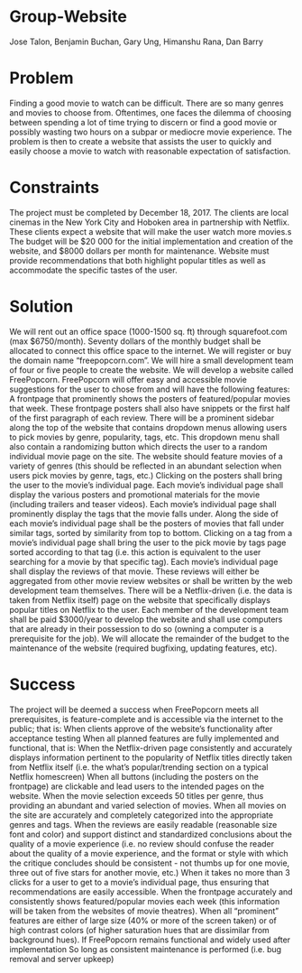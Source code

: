# Group-Website
Jose Talon, Benjamin Buchan, Gary Ung, Himanshu Rana, Dan Barry

# Problem
Finding a good movie to watch can be difficult. There are so many genres and movies
to choose from. Oftentimes, one faces the dilemma of choosing between spending a
lot of time trying to discern or find a good movie or possibly wasting two hours on a
subpar or mediocre movie experience. The problem is then to create a website that
assists the user to quickly and easily choose a movie to watch with reasonable
expectation of satisfaction.

# Constraints
The project must be completed by December 18, 2017.
The clients are local cinemas in the New York City and Hoboken area in partnership
with Netflix.
These clients expect a website that will make the user watch more movies.s
The budget will be $20 000 for the initial implementation and creation of the website,
and $8000 dollars per month for maintenance.
Website must provide recommendations that both highlight popular titles as well as
accommodate the specific tastes of the user.

# Solution
We will rent out an office space (1000-1500 sq. ft) through squarefoot.com (max
$6750/month).
Seventy dollars of the monthly budget shall be allocated to connect this office space
to the internet.
We will register or buy the domain name “freepopcorn.com”.
We will hire a small development team of four or five people to create the website.
We will develop a website called FreePopcorn. FreePopcorn will offer easy and
accessible movie suggestions for the user to chose from and will have the following
features:
A frontpage that prominently shows the posters of featured/popular movies
that week.
These frontpage posters shall also have snippets or the first half of the first
paragraph of each review.
There will be a prominent sidebar along the top of the website that contains
dropdown menus allowing users to pick movies by genre, popularity, tags, etc.
This dropdown menu shall also contain a randomizing button which directs the
user to a random individual movie page on the site.
The website should feature movies of a variety of genres (this should be
reflected in an abundant selection when users pick movies by genre, tags, etc.)
Clicking on the posters shall bring the user to the movie’s individual page.
Each movie’s individual page shall display the various posters and promotional
materials for the movie (including trailers and teaser videos).
Each movie’s individual page shall prominently display the tags that the movie
falls under.
Along the side of each movie’s individual page shall be the posters of movies
that fall under similar tags, sorted by similarity from top to bottom.
Clicking on a tag from a movie’s individual page shall bring the user to the pick
movie by tags page sorted according to that tag (i.e. this action is equivalent
to the user searching for a movie by that specific tag).
Each movie’s individual page shall display the reviews of that movie.
These reviews will either be aggregated from other movie review websites or
shall be written by the web development team themselves.
There will be a Netflix-driven (i.e. the data is taken from Netflix itself) page on
the website that specifically displays popular titles on Netflix to the user.
Each member of the development team shall be paid $3000/year to develop the
website and shall use computers that are already in their possession to do so (owning
a computer is a prerequisite for the job).
We will allocate the remainder of the budget to the maintenance of the website
(required bugfixing, updating features, etc).

# Success
The project will be deemed a success when FreePopcorn meets all prerequisites, is
feature-complete and is accessible via the internet to the public; that is:
When clients approve of the website’s functionality after acceptance testing
When all planned features are fully implemented and functional, that is:
When the Netflix-driven page consistently and accurately displays
information pertinent to the popularity of Netflix titles directly taken
from Netflix itself (i.e. the what’s popular/trending section on a typical
Netflix homescreen)
When all buttons (including the posters on the frontpage) are clickable
and lead users to the intended pages on the website.
When the movie selection exceeds 50 titles per genre, thus providing an
abundant and varied selection of movies.
When all movies on the site are accurately and completely categorized
into the appropriate genres and tags.
When the reviews are easily readable (reasonable size font and color)
and support distinct and standardized conclusions about the quality of a
movie experience (i.e. no review should confuse the reader about the
quality of a movie experience, and the format or style with which the
critique concludes should be consistent - not thumbs up for one movie,
three out of five stars for another movie, etc.)
When it takes no more than 3 clicks for a user to get to a movie’s
individual page, thus ensuring that recommendations are easily
accessible.
When the frontpage accurately and consistently shows featured/popular
movies each week (this information will be taken from the websites of
movie theatres).
When all “prominent” features are either of large size (40% or more of
the screen taken) or of high contrast colors (of higher saturation hues
that are dissimilar from background hues).
If FreePopcorn remains functional and widely used after implementation
So long as consistent maintenance is performed (i.e. bug removal and server
upkeep)
